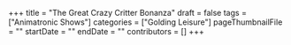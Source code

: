 +++
title = "The Great Crazy Critter Bonanza"
draft = false
tags = ["Animatronic Shows"]
categories = ["Golding Leisure"]
pageThumbnailFile = ""
startDate = ""
endDate = ""
contributors = []
+++
